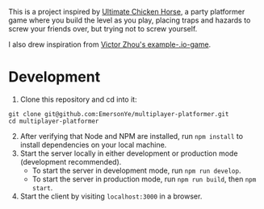 This is a project inspired by [Ultimate Chicken Horse](https://www.cleverendeavourgames.com/ultimate-chicken-horse), a party platformer game where you build the level as you play, placing traps and hazards to screw your friends over, but trying not to screw yourself.

I also drew inspiration from [Victor Zhou's example-.io-game](https://github.com/vzhou842/example-.io-game).

# Development
1. Clone this repository and cd into it:
```
git clone git@github.com:EmersonYe/multiplayer-platformer.git
cd multiplayer-platformer
```
2. After verifying that Node and NPM are installed, run `npm install` to install dependencies on your local machine.
3. Start the server locally in either development or production mode (development recommended).
    * To start the server in development mode, run `npm run develop`.
    * To start the server in production mode, run `npm run build`, then `npm start`.
4. Start the client by visiting `localhost:3000` in a browser.